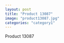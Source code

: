 ```yaml
---
layout: post
title: "Product 13087"
image: "product13087.jpg"
categories: "category1"
---
```

Product 13087
